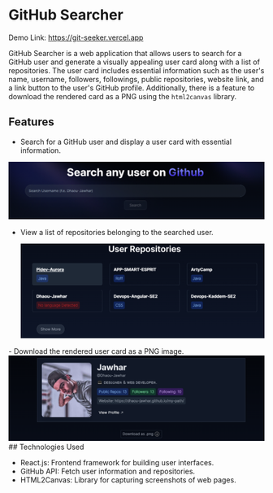 # GitHub Searcher
Demo Link: https://git-seeker.vercel.app

GitHub Searcher is a web application that allows users to search for a GitHub user and generate a visually appealing user card along with a list of repositories. The user card includes essential information such as the user's name, username, followers, followings, public repositories, website link, and a link button to the user's GitHub profile. Additionally, there is a feature to download the rendered card as a PNG using the `html2canvas` library.

## Features

- Search for a GitHub user and display a user card with essential information.

 <div align="center">
  <a href="https://git-seeker.vercel.app">
    <img src="https://github.com/Dhaou-Jawhar/GitSeeker/blob/master/public/Readme/Search.png" alt="Logo" />
  </a>
 </div>

- View a list of repositories belonging to the searched user.

  <div align="center">
  <a href="https://git-seeker.vercel.app">
    <img src="https://github.com/Dhaou-Jawhar/GitSeeker/blob/master/public/Readme/Repo.png" alt="Logo" />
  </a>
</div>
- Download the rendered user card as a PNG image.

<div align="center">
  <a href="https://git-seeker.vercel.app">
    <img src="https://github.com/Dhaou-Jawhar/GitSeeker/blob/master/public/Readme/screenshot.png" alt="Logo" />
  </a>
</div>
## Technologies Used

- React.js: Frontend framework for building user interfaces.
- GitHub API: Fetch user information and repositories.
- HTML2Canvas: Library for capturing screenshots of web pages.
